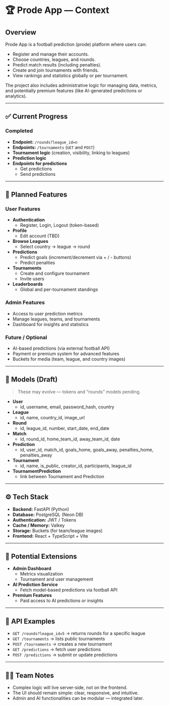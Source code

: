 # 🏆 Prode App — Context

## Overview
Prode App is a football prediction (prode) platform where users can:
- Register and manage their accounts.
- Choose countries, leagues, and rounds.
- Predict match results (including penalties).
- Create and join tournaments with friends.
- View rankings and statistics globally or per tournament.

The project also includes administrative logic for managing data, metrics, and potentially premium features (like AI-generated predictions or analytics).

---

## ✅ Current Progress
### Completed
- **Endpoint:** `/rounds?league_id=n`
- **Endpoints:** `/tournaments` (`GET` and `POST`)
- **Tournament logic** (creation, visibility, linking to leagues)
- **Prediction logic**
- **Endpoints for predictions**
  - Get predictions
  - Send predictions

---

## 🧩 Planned Features
### User Features
- **Authentication**
  - Register, Login, Logout (token-based)
- **Profile**
  - Edit account (TBD)
- **Browse Leagues**
  - Select country → league → round
- **Predictions**
  - Predict goals (increment/decrement via + / - buttons)
  - Predict penalties
- **Tournaments**
  - Create and configure tournament
  - Invite users
- **Leaderboards**
  - Global and per-tournament standings

### Admin Features
- Access to user prediction metrics
- Manage leagues, teams, and tournaments
- Dashboard for insights and statistics

### Future / Optional
- AI-based predictions (via external football API)
- Payment or premium system for advanced features
- Buckets for media (team, league, and country images)

---

## 🧠 Models (Draft)
> These may evolve — tokens and “rounds” models pending.

- **User**
  - id, username, email, password_hash, country
- **League**
  - id, name, country_id, image_url
- **Round**
  - id, league_id, number, start_date, end_date
- **Match**
  - id, round_id, home_team_id, away_team_id, date
- **Prediction**
  - id, user_id, match_id, goals_home, goals_away, penalties_home, penalties_away
- **Tournament**
  - id, name, is_public, creator_id, participants, league_id
- **TournamentPrediction**
  - link between Tournament and Prediction

---

## ⚙️ Tech Stack
- **Backend:** FastAPI (Python)
- **Database:** PostgreSQL (Neon DB)
- **Authentication:** JWT / Tokens
- **Cache / Memory:** Valkey
- **Storage:** Buckets (for team/league images)
- **Frontend:** React + TypeScript + Vite

---

## 🚀 Potential Extensions
- **Admin Dashboard**
  - Metrics visualization
  - Tournament and user management
- **AI Prediction Service**
  - Fetch model-based predictions via football API
- **Premium Features**
  - Paid access to AI predictions or insights

---

## 🧭 API Examples
- `GET /rounds?league_id=5` → returns rounds for a specific league
- `GET /tournaments` → lists public tournaments
- `POST /tournaments` → creates a new tournament
- `GET /predictions` → fetch user predictions
- `POST /predictions` → submit or update predictions

---

## 🧑‍💻 Team Notes
- Complex logic will live server-side, not on the frontend.
- The UI should remain simple: clear, responsive, and intuitive.
- Admin and AI functionalities can be modular — integrated later.

